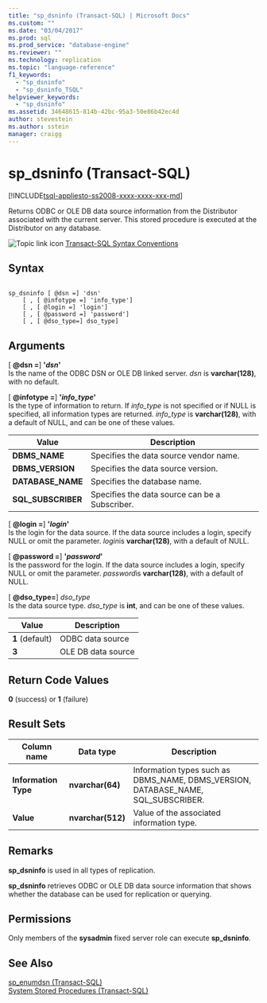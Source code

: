 ```yaml
---
title: "sp_dsninfo (Transact-SQL) | Microsoft Docs"
ms.custom: ""
ms.date: "03/04/2017"
ms.prod: sql
ms.prod_service: "database-engine"
ms.reviewer: ""
ms.technology: replication
ms.topic: "language-reference"
f1_keywords: 
  - "sp_dsninfo"
  - "sp_dsninfo_TSQL"
helpviewer_keywords: 
  - "sp_dsninfo"
ms.assetid: 34648615-814b-42bc-95a3-50e86b42ec4d
author: stevestein
ms.author: sstein
manager: craigg
---
```

# sp_dsninfo (Transact-SQL)
[!INCLUDE[tsql-appliesto-ss2008-xxxx-xxxx-xxx-md](../../includes/tsql-appliesto-ss2008-xxxx-xxxx-xxx-md.md)]

  Returns ODBC or OLE DB data source information from the Distributor associated with the current server. This stored procedure is executed at the Distributor on any database.  
  
 ![Topic link icon](../../database-engine/configure-windows/media/topic-link.gif "Topic link icon") [Transact-SQL Syntax Conventions](../../t-sql/language-elements/transact-sql-syntax-conventions-transact-sql.md)  
  
## Syntax  
  
```  
  
sp_dsninfo [ @dsn =] 'dsn'   
    [ , [ @infotype =] 'info_type']   
    [ , [ @login =] 'login']   
    [ , [ @password =] 'password']  
    [ , [ @dso_type=] dso_type]  
```  
  
## Arguments  
 [ **@dsn =**] **'***dsn***'**  
 Is the name of the ODBC DSN or OLE DB linked server. *dsn* is **varchar(128)**, with no default.  
  
 [ **@infotype =**] **'***info_type***'**  
 Is the type of information to return. If *info_type* is not specified or if NULL is specified, all information types are returned. *info_type* is **varchar(128)**, with a default of NULL, and can be one of these values.  
  
|Value|Description|  
|-----------|-----------------|  
|**DBMS_NAME**|Specifies the data source vendor name.|  
|**DBMS_VERSION**|Specifies the data source version.|  
|**DATABASE_NAME**|Specifies the database name.|  
|**SQL_SUBSCRIBER**|Specifies the data source can be a Subscriber.|  
  
 [ **@login =**] **'***login***'**  
 Is the login for the data source. If the data source includes a login, specify NULL or omit the parameter. *login*is **varchar(128)**, with a default of NULL.  
  
 [ **@password =**] **'***password***'**  
 Is the password for the login. If the data source includes a login, specify NULL or omit the parameter. *password*is **varchar(128)**, with a default of NULL.  
  
 [ **@dso_type=**] *dso_type*  
 Is the data source type. *dso_type* is **int**, and can be one of these values.  
  
|Value|Description|  
|-----------|-----------------|  
|**1** (default)|ODBC data source|  
|**3**|OLE DB data source|  
  
## Return Code Values  
 **0** (success) or **1** (failure)  
  
## Result Sets  
  
|Column name|Data type|Description|  
|-----------------|---------------|-----------------|  
|**Information Type**|**nvarchar(64)**|Information types such as DBMS_NAME, DBMS_VERSION, DATABASE_NAME, SQL_SUBSCRIBER.|  
|**Value**|**nvarchar(512)**|Value of the associated information type.|  
  
## Remarks  
 **sp_dsninfo** is used in all types of replication.  
  
 **sp_dsninfo** retrieves ODBC or OLE DB data source information that shows whether the database can be used for replication or querying.  
  
## Permissions  
 Only members of the **sysadmin** fixed server role can execute **sp_dsninfo**.  
  
## See Also  
 [sp_enumdsn &#40;Transact-SQL&#41;](../../relational-databases/system-stored-procedures/sp-enumdsn-transact-sql.md)   
 [System Stored Procedures &#40;Transact-SQL&#41;](../../relational-databases/system-stored-procedures/system-stored-procedures-transact-sql.md)  
  
  
